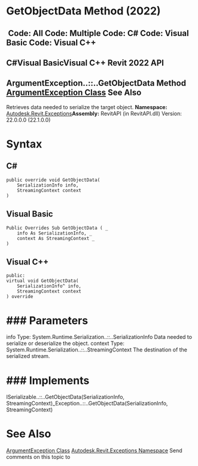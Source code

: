# GetObjectData Method (2022)

﻿
 Code: All Code: Multiple Code: C# Code: Visual Basic Code: Visual C++   
---  
C#Visual BasicVisual C++
Revit 2022 API  
---  
ArgumentException..::..GetObjectData Method   
[ArgumentException Class](2e6e4206-97a8-dd4b-df5d-4269f4bb6088.md "ArgumentException Class") See Also  
---  
Retrieves data needed to serialize the target object.
**Namespace:** [Autodesk.Revit.Exceptions](e3bbc463-dccb-6964-e8ef-697c9ed07a27.md "Autodesk.Revit.Exceptions Namespace")**Assembly:** RevitAPI (in RevitAPI.dll) Version: 22.0.0.0 (22.1.0.0)
# Syntax
C#  
---  
```text
public override void GetObjectData(
	SerializationInfo info,
	StreamingContext context
)
```
  
Visual Basic  
---  
```text
Public Overrides Sub GetObjectData ( _
	info As SerializationInfo, _
	context As StreamingContext _
)
```
  
Visual C++  
---  
```text
public:
virtual void GetObjectData(
	SerializationInfo^ info, 
	StreamingContext context
) override
```
  
# ### Parameters
info
    Type: System.Runtime.Serialization..::..SerializationInfo Data needed to serialize or deserialize the object. 
context
    Type: System.Runtime.Serialization..::..StreamingContext The destination of the serialized stream. 
# ### Implements
ISerializable..::..GetObjectData(SerializationInfo, StreamingContext)_Exception..::..GetObjectData(SerializationInfo, StreamingContext)
# See Also
[ArgumentException Class](2e6e4206-97a8-dd4b-df5d-4269f4bb6088.md "ArgumentException Class")
[Autodesk.Revit.Exceptions Namespace](e3bbc463-dccb-6964-e8ef-697c9ed07a27.md "Autodesk.Revit.Exceptions Namespace")
Send comments on this topic to 